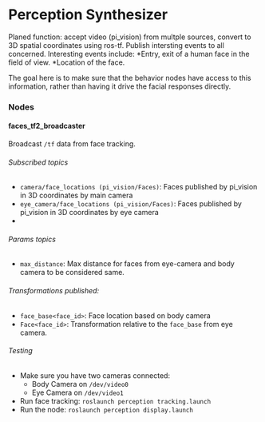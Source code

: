 Perception Synthesizer
======================

Planed function: accept video (pi_vision) from multple sources, convert 
to 3D spatial coordinates using ros-tf. Publish intersting events to all
concerned. Interesting events include:
*Entry, exit of a human face in the field of view.
*Location of the face.

The goal here is to make sure that the behavior nodes have access to this
information, rather than having it drive the facial responses directly.

### Nodes
#### faces_tf2_broadcaster
Broadcast `/tf` data from face tracking.

###### Subscribed topics
 * `camera/face_locations (pi_vision/Faces)`: Faces published by pi_vision in 3D coordinates by main camera
 * `eye_camera/face_locations (pi_vision/Faces)`:  Faces published by pi_vision in 3D coordinates by eye camera
 * 
###### Params topics
 * `max_distance`: Max distance for faces from eye-camera and body camera to be considered same.

###### Transformations published:
 * `face_base<face_id>`: Face location based on body camera
 * `Face<face_id>`: Transformation relative to the `face_base` from eye camera.

###### Testing
 * Make sure you have two cameras connected:
   - Body Camera on `/dev/video0`
   - Eye Camera on `/dev/video1`
 * Run face tracking: `roslaunch perception tracking.launch`
 * Run the node: `roslaunch perception display.launch` 
